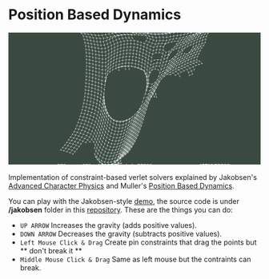 # Position Based Dynamics

![Implementation](https://raw.githubusercontent.com/docwhite/pbd/work/jakobsen/image.png)

Implementation of constraint-based verlet solvers explained by Jakobsen's
[Advanced Character Physics](http://www.cs.cmu.edu/afs/cs/academic/class/15462-s13/www/lec_slides/Jakobsen.pdf)
and Muller's [Position Based Dynamics](http://matthias-mueller-fischer.ch/publications/posBasedDyn.pdf).

You can play with the Jakobsen-style [demo](https://docwhite.github.io/pbd), the source
code is under **/jakobsen** folder in this [repository](https://github.com/docwhite/pbd).
These are the things you can do:

* ``UP ARROW`` Increases the gravity (adds positive values).
* ``DOWN ARROW`` Decreases the gravity (subtracts positive values).
* ``Left Mouse Click & Drag`` Create pin constraints that drag the points but
  ** don't break it **
* ``Middle Mouse Click & Drag`` Same as left mouse but the contraints can break.
